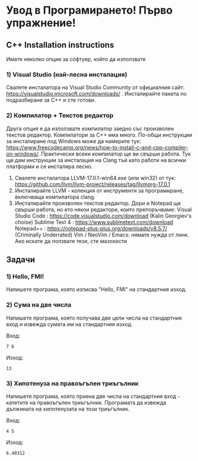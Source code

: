 # Увод в Програмирането! Първо упражнение!

## C++ Installation instructions

Имате няколко опции за софтуер, който да използвате

### 1) Visual Studio (най-лесна инсталация)

Свалете инсталатора на Visual Studio Community от официалния сайт: https://visualstudio.microsoft.com/downloads/ .
Инсталирайте пакета по подразбиране за C++ и сте готови.

### 2) Компилатор + Текстов редактор

Друга опция е да използвате компилатор заедно със произволен текстов редактор. Компилатори за C++ има много. По-общи инструкции за инсталиране под Windows може да намерите тук: https://www.freecodecamp.org/news/how-to-install-c-and-cpp-compiler-on-windows/. Практически всеки компилатор ще ви свърши работа. Тук ще дам инструкции за инсталация на Clang тъй като работи на всички платформи и се инсталира лесно.

1) Свалете инсталатора LLVM-17.0.1-win64.exe (или win32) от тук: https://github.com/llvm/llvm-project/releases/tag/llvmorg-17.0.1
2) Инсталирайте LLVM - колекция от инструменти за програмиране, включваща компилатора clang.
3) Инсталирайте произволен текстов редактор. Дори и Notepad ще свърши работа, но ето някои редактори, които препоръчваме:
    Visual Studio Code : https://code.visualstudio.com/download (Kalin Georgiev's choise)
    Sublime Text 4 : https://www.sublimetext.com/download
    Notepad++ : https://notepad-plus-plus.org/downloads/v8.5.7/ (Criminally Underrated)
    Vim / NeoVim / Emacs: нямате нужда от линк. Ако искате да ползвате тези, сте мазохисти

## Задачи


### 1) Hello, FMI!

Напишете програма, която изписва "Hello, FMI" на стандартния изход.

### 2) Сума на две числа

Напишете програма, която получава две цели числа на стандартния вход и извежда сумата им на стандартния изход.

Вход:
```
7 6
```
Изход:
```
13
```

### 3) Хипотенуза на правоъгълен триъгълник

Напишете програма, която приена две числа на стандартния вход - катетите на правоъгълен триъгълник. Програмата да извежда дължината на хипотенузата на този триъгълник.

Вход:
```
4 5
```
Изход:
```
6.40312
```
